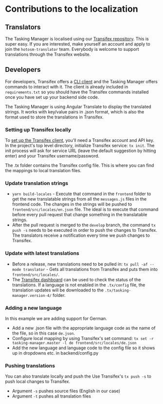 # Contributions to the localization

## Translators

The Tasking Manager is localised using our [Transifex repository](https://www.transifex.com/hotosm/tasking-manager/dashboard/).
This is super easy. If you are interested, make yourself an account and apply to join the `hotosm-translator` team.
Everybody is welcome to support translations through the Transifex website.

## Developers

For developers, Transifex offers a [CLI client](https://docs.transifex.com/client/introduction/) and the Tasking
Manager offers commands to interact with it. The client is already included in `requirements.txt` so you should have the Transifex commands installed once you have set up your backend side code.

The Tasking Manager is using Angular Translate to display the translated strings. It works with key/value pairs in .json format, which is also the format used to store the translations in Transifex.

### Setting up Transifex locally

To [set up the Transifex client](https://docs.transifex.com/client/init), you'll need a Transifex account and API key.
In the project's top level directory, initialize Transifex service: `tx init`. The init process will ask for service URL
(leave the default suggestion by hitting enter) and your Transifex username/password.

The .tx folder contains the Transifex config file. This is where you can find the mappings to local translation files.

### Update translation strings

* ```yarn build-locales``` -  Execute that command in the `frontend` folder to get the new translatable strings from all the `messages.js` files in the frontend code. The changes in the strings will be pushed to `frontend/src/locales/en.json` file. The ideal is to execute that command before every pull request that change something in the translatable strings.
* After the pull request is merged to the `develop` branch, the command `tx push -s` needs to be executed in order to push the changes to Transifex. The translators receive a notification every time we push changes to Transifex.

### Update with latest translations

* Before a release, new translations need to be pulled in: ```tx pull -af --mode translator``` -  Gets all translations from Transifex and puts them into `frontend/src/locales/`.
* The [Transifex dashboard](https://www.transifex.com/hotosm/tasking-manager/dashboard/) can be used to check the status of the translations. If a language is not enabled in the `.tx/config` file, the translation updates will be downloaded to the `.tx/tasking-manager.version-4/` folder.

### Adding a new language

In this example we are adding support for German.

* Add a new .json file with the appropriate language code as the name of the file, so in this case `de.json`.
* Configure local mapping by using Transifex's set command: ```tx set -r tasking-manager.master -l de frontend/src/locales/de.json```
* Add the new language and language code to the config file so it shows up in dropdowns etc. in backend/config.py

### Pushing translations

You can also translate locally and push the
Use Transifex's ```tx push -s``` to push local changes to Transifex.

* Argument ```-s``` pushes source files (English in our case)
* Argument ```-t``` pushes all translation files
